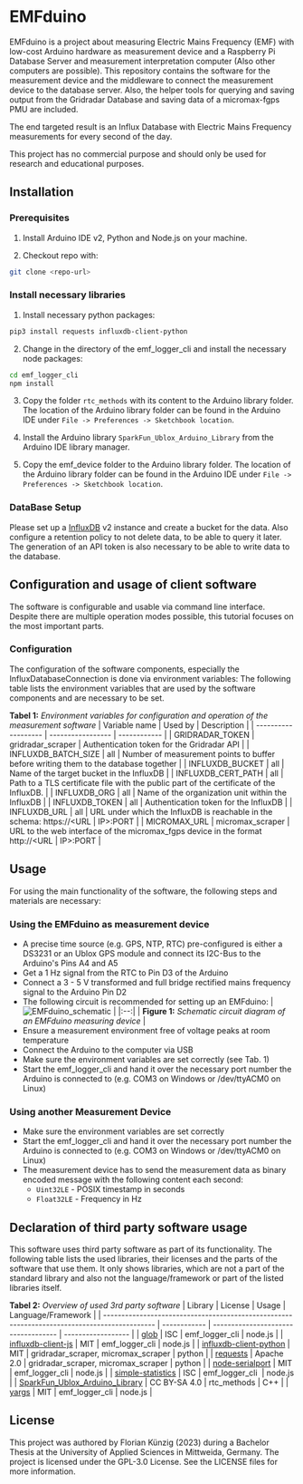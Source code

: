 # EMFduino

EMFduino is a project about measuring Electric Mains Frequency (EMF) with low-cost Arduino hardware as measurement device and a Raspberry Pi Database Server and measurement interpretation computer (Also other computers are possible).
This repository contains the software for the measurement device and the middleware to connect the measurement device to the database server.
Also, the helper tools for querying and saving output from the Gridradar Database and saving data of a micromax-fgps PMU are included.

The end targeted result is an Influx Database with Electric Mains Frequency measurements for every second of the day.

This project has no commercial purpose and should only be used for research and educational purposes.

## Installation

### Prerequisites

1. Install Arduino IDE v2, Python and Node.js on your machine.

2. Checkout repo with:

```bash
git clone <repo-url>
```

### Install necessary libraries

1. Install necessary python packages:

```bash
pip3 install requests influxdb-client-python
```

2. Change in the directory of the emf_logger_cli and install the necessary node packages:

```bash
cd emf_logger_cli
npm install
```

3. Copy the folder `rtc_methods` with its content to the Arduino library folder. The location of the Arduino library folder can be found in the Arduino IDE under `File -> Preferences -> Sketchbook location`.

4. Install the Arduino library `SparkFun_Ublox_Arduino_Library` from the Arduino IDE library manager.

5. Copy the emf_device folder to the Arduino library folder. The location of the Arduino library folder can be found in the Arduino IDE under `File -> Preferences -> Sketchbook location`.

### DataBase Setup

Please set up a [InfluxDB](https://www.influxdata.com/products/influxdb/) v2 instance and create a bucket for the data.
Also configure a retention policy to not delete data, to be able to query it later.
The generation of an API token is also necessary to be able to write data to the database.

## Configuration and usage of client software

The software is configurable and usable via command line interface. Despite there are multiple operation modes possible, this tutorial focuses on the most important parts.

### Configuration

The configuration of the software components, especially the InfluxDatabaseConnection is done via environment variables:
The following table lists the environment variables that are used by the software components and are necessary to be set.


<!-- prettier-ignore -->
**Tabel 1:** *Environment variables for configuration and operation of the measurement software*
| Variable name       |     Used by       | Description  |
| ------------------- | ----------------- | ------------ |
| GRIDRADAR_TOKEN     | gridradar_scraper | Authentication token for the Gridradar API                                              |
| INFLUXDB_BATCH_SIZE | all               | Number of measurement points to buffer before writing them to the database together     |
| INFLUXDB_BUCKET     | all               | Name of the target bucket in the InfluxDB                                               |
| INFLUXDB_CERT_PATH  | all               | Path to a TLS certificate file with the public part of the certificate of the InfluxDB. |
| INFLUXDB_ORG        | all               | Name of the organization unit within the InfluxDB                                       |
| INFLUXDB_TOKEN      | all               | Authentication token for the InfluxDB                                                   |
| INFLUXDB_URL        | all               | URL under which the InfluxDB is reachable in the schema: https://<URL                   | IP>:PORT |
| MICROMAX_URL        | micromax_scraper  | URL to the web interface of the micromax_fgps device in the format http://<URL          | IP>:PORT |

## Usage

For using the main functionality of the software, the following steps and materials are necessary:

### Using the EMFduino as measurement device

-   A precise time source (e.g. GPS, NTP, RTC) pre-configured is either a DS3231 or an Ublox GPS module and connect its I2C-Bus to the Arduino's Pins A4 and A5
-   Get a 1 Hz signal from the RTC to Pin D3 of the Arduino
-   Connect a 3 - 5 V transformed and full bridge rectified mains frequency signal to the Arduino Pin D2
-   The following circuit is recommended for setting up an EMFduino:
    | ![EMFduino_schematic](https://github.com/cdr-chakotay/EMFduino/assets/60937022/588f4684-53fb-4d05-8b3b-550e5e46ef51) |
    |:--:| 
    | **Figure 1:** *Schematic circuit diagram of an EMFduino measuring device*  |
-  Ensure a measurement environment free of voltage peaks at room temperature
-   Connect the Arduino to the computer via USB
-   Make sure the environment variables are set correctly (see Tab. 1)
-   Start the emf_logger_cli and hand it over the necessary port number the Arduino is connected to (e.g. COM3 on Windows or /dev/ttyACM0 on Linux)
  
### Using another Measurement Device

-   Make sure the environment variables are set correctly
-   Start the emf_logger_cli and hand it over the necessary port number the Arduino is connected to (e.g. COM3 on Windows or /dev/ttyACM0 on Linux)
-   The measurement device has to send the measurement data as binary encoded message with the following content each second:
    -   `Uint32LE` - POSIX timestamp in seconds
    -   `Float32LE` - Frequency in Hz

## Declaration of third party software usage

This software uses third party software as part of its functionality. The following table lists the used libraries, their licenses and the parts of the software that use them. It only shows libraries, which are not a part of the standard library and also not the language/framework or part of the listed libraries itself.

**Tabel 2:** *Overview of used 3rd party software*
| Library                                                                                      | License      | Usage                               | Language/Framework |
| -------------------------------------------------------------------------------------------- | ------------ | ----------------------------------- | ------------------ |
| [glob](https://github.com/isaacs/node-glob)                                                  | ISC          | emf_logger_cli                      | node.js            |
| [influxdb-client-js](https://github.com/influxdata/influxdb-client-js)                       | MIT          | emf_logger_cli                      | node.js            |
| [influxdb-client-python](https://github.com/influxdata/influxdb-client-python)               | MIT          | gridradar_scraper, micromax_scraper | python             |
| [requests](https://github.com/psf/requests)                                                  | Apache 2.0   | gridradar_scraper, micromax_scraper | python             |
| [node-serialport](https://github.com/serialport/node-serialport)                             | MIT          | emf_logger_cli                      | node.js            |
| [simple-statistics](https://github.com/simple-statistics/simple-statistics)                  | ISC          | emf_logger_cli                      | node.js            |
| [SparkFun_Ublox_Arduino_Library](https://github.com/sparkfun/SparkFun_Ublox_Arduino_Library) | CC BY-SA 4.0 | rtc_methods                         | C++                |
| [yargs](https://github.com/yargs/yargs)                                                      | MIT          | emf_logger_cli                      | node.js            |

## License

This project was authored by Florian Künzig (2023) during a Bachelor Thesis at the University of Applied Sciences in Mittweida, Germany. The project is licensed under the GPL-3.0 License. See the LICENSE files for more information.

